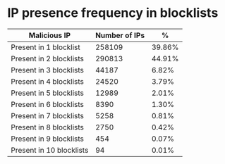 # IP presence frequency in blocklists
| Malicious IP | Number of IPs | % |
|----|----|----|
| Present in 1 blocklist | 258109 | 39.86% |
| Present in 2 blocklists | 290813 | 44.91% |
| Present in 3 blocklists | 44187 | 6.82% |
| Present in 4 blocklists | 24520 | 3.79% |
| Present in 5 blocklists | 12989 | 2.01% |
| Present in 6 blocklists | 8390 | 1.30% |
| Present in 7 blocklists | 5258 | 0.81% |
| Present in 8 blocklists | 2750 | 0.42% |
| Present in 9 blocklists | 454 | 0.07% |
| Present in 10 blocklists | 94 | 0.01% |
